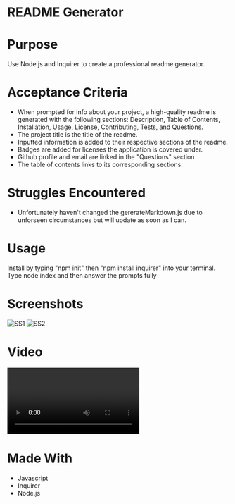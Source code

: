 # README Generator

# Purpose
Use Node.js and Inquirer to create a professional readme generator.

# Acceptance Criteria
- When prompted for info about your project, a high-quality readme is generated with the following sections: Description, Table of Contents, Installation, Usage, License, Contributing, Tests, and Questions.
- The project title is the title of the readme.
- Inputted information is added to their respective sections of the readme.
- Badges are added for licenses the application is covered under.
- Github profile and email are linked in the "Questions" section
- The table of contents links to its corresponding sections. 

# Struggles Encountered
- Unfortunately haven't changed the gererateMarkdown.js due to unforseen circumstances but will update as soon as I can.

# Usage
Install by typing "npm init" then "npm install inquirer" into your terminal.
Type node index and then answer the prompts fully

# Screenshots
![SS1](https://user-images.githubusercontent.com/93559764/151730087-61b10915-d2d6-493a-a081-e119bc52ea0c.png)
![SS2](https://user-images.githubusercontent.com/93559764/151730112-7ba15ccb-29a4-44cf-981f-1cd0c98d1baa.png)

# Video 
![TutorialVideo](https://user-images.githubusercontent.com/93559764/151729930-495367e2-eb89-44b1-ad29-fb0c5af6f85b.mp4)

# Made With
- Javascript
- Inquirer
- Node.js 
